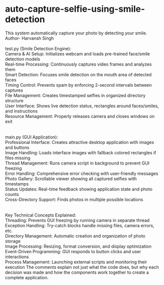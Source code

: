 # auto-capture-selfie-using-smile-detection
This system automatically capture your photo by detecting your smile.
<br>
Author- Harvansh Singh
<br><br>
test.py (Smile Detection Engine):
<br>
Camera & AI Setup: Initializes webcam and loads pre-trained face/smile detection models<br>
Real-time Processing: Continuously captures video frames and analyzes them<br>
Smart Detection: Focuses smile detection on the mouth area of detected faces<br>
Timing Control: Prevents spam by enforcing 2-second intervals between captures<br>
File Management: Creates timestamped selfies in organized directory structure<br>
User Interface: Shows live detection status, rectangles around faces/smiles, and instructions<br>
Resource Management: Properly releases camera and closes windows on exit<br>
<br><br>
main.py (GUI Application):
<br>
Professional Interface: Creates attractive desktop application with images and buttons<br>
Image Handling: Loads interface images with fallback colored rectangles if files missing<br>
Thread Management: Runs camera script in background to prevent GUI freezing<br>
Error Handling: Comprehensive error checking with user-friendly messages<br>
Photo Gallery: Scrollable viewer showing all captured selfies with timestamps<br>
Status Updates: Real-time feedback showing application state and photo counts<br>
Cross-Directory Support: Finds photos in multiple possible locations<br>
<br><br>
Key Technical Concepts Explained:<br>
Threading: Prevents GUI freezing by running camera in separate thread<br>
Exception Handling: Try-catch blocks handle missing files, camera errors, etc.<br>
Directory Management: Automatic creation and organization of photo storage<br>
Image Processing: Resizing, format conversion, and display optimization<br>
Event-Driven Programming: GUI responds to button clicks and user interactions<br>
Process Management: Launching external scripts and monitoring their execution
The comments explain not just what the code does, but why each decision was made and how the components work together to create a complete application.

